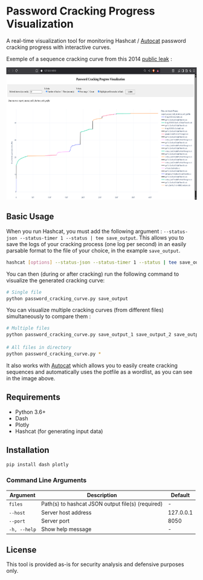 # Password Cracking Progress Visualization

A real-time visualization tool for monitoring Hashcat / [Autocat](https://github.com/k4amos/Autocat) password cracking progress with interactive curves.

Exemple of a sequence cracking curve from this 2014 [public leak](https://github.com/YoureIronic/Historical-Data-Breaches-Archive/blob/main/breaches/Dominos/index.md) :
<p align="center">
<img src="img/exemple.png" style="height:350px">
</p>

## Basic Usage

When you run Hashcat, you must add the following argument : `--status-json --status-timer 1 --status | tee save_output`. This allows you to save the logs of your cracking process (one log per second) in an easily parsable format to the file of your choice, in the example `save_output`.

```bash
hashcat [options] --status-json --status-timer 1 --status | tee save_output
```

You can then (during or after cracking) run the following command to visualize the generated cracking curve:

```bash
# Single file
python password_cracking_curve.py save_output
```

You can visualize multiple cracking curves (from different files) simultaneously to compare them :

```bash
# Multiple files
python password_cracking_curve.py save_output_1 save_output_2 save_output_3

# All files in directory
python password_cracking_curve.py *
```

It also works with [Autocat](https://github.com/k4amos/Autocat) which allows you to easily create cracking sequences and automatically uses the potfile as a wordlist, as you can see in the image above.

## Requirements

- Python 3.6+
- Dash
- Plotly
- Hashcat (for generating input data)

## Installation

```bash
pip install dash plotly
```

### Command Line Arguments


| Argument | Description | Default |
|----------|-------------|---------|
| `files` | Path(s) to hashcat JSON output file(s) (required) | - |
| `--host` | Server host address | 127.0.0.1 |
| `--port` | Server port | 8050 |
| `-h, --help` | Show help message | - |

## License

This tool is provided as-is for security analysis and defensive purposes only.
